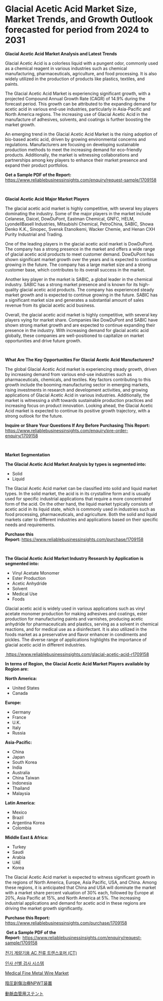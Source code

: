 <p><h1>Glacial Acetic Acid Market Size, Market Trends, and Growth Outlook forecasted for period from 2024 to 2031</h1></p><p><strong>Glacial Acetic Acid Market Analysis and Latest Trends</strong></p>
<p><p>Glacial Acetic Acid is a colorless liquid with a pungent odor, commonly used as a chemical reagent in various industries such as chemical manufacturing, pharmaceuticals, agriculture, and food processing. It is also widely utilized in the production of products like plastics, textiles, and paints.</p><p>The Glacial Acetic Acid Market is experiencing significant growth, with a projected Compound Annual Growth Rate (CAGR) of 14.9% during the forecast period. This growth can be attributed to the expanding demand for acetic acid in various end-use industries, particularly in Asia-Pacific and North America regions. The increasing use of Glacial Acetic Acid in the manufacture of adhesives, solvents, and coatings is further boosting the market growth.</p><p>An emerging trend in the Glacial Acetic Acid Market is the rising adoption of bio-based acetic acid, driven by growing environmental concerns and regulations. Manufacturers are focusing on developing sustainable production methods to meet the increasing demand for eco-friendly products. Additionally, the market is witnessing collaborations and partnerships among key players to enhance their market presence and expand their product portfolios.</p></p>
<p><strong>Get a Sample PDF of the Report:&nbsp;</strong> <a href="https://www.reliablebusinessinsights.com/enquiry/request-sample/1709158">https://www.reliablebusinessinsights.com/enquiry/request-sample/1709158</a></p>
<p>&nbsp;</p>
<p><strong>Glacial Acetic Acid Major Market Players</strong></p>
<p><p>The glacial acetic acid market is highly competitive, with several key players dominating the industry. Some of the major players in the market include Celanese, Daicel, DowDuPont, Eastman Chemical, GNFC, HELM, LyondellBasell Industries, Mitsubishi Chemical, PetroChina, SABIC, Showa Denko K.K., Sinopec, Svensk Etanolkemi, Wacker Chemie, and Henan CXH Purity Industrial and Trading.</p><p>One of the leading players in the glacial acetic acid market is DowDuPont. The company has a strong presence in the market and offers a wide range of glacial acetic acid products to meet customer demand. DowDuPont has shown significant market growth over the years and is expected to continue growing in the future. The company has a large market size and a strong customer base, which contributes to its overall success in the market.</p><p>Another key player in the market is SABIC, a global leader in the chemical industry. SABIC has a strong market presence and is known for its high-quality glacial acetic acid products. The company has experienced steady market growth and is expected to continue growing in the future. SABIC has a significant market size and generates a substantial amount of sales revenue from its glacial acetic acid business.</p><p>Overall, the glacial acetic acid market is highly competitive, with several key players vying for market share. Companies like DowDuPont and SABIC have shown strong market growth and are expected to continue expanding their presence in the industry. With increasing demand for glacial acetic acid globally, these companies are well-positioned to capitalize on market opportunities and drive future growth.</p></p>
<p>&nbsp;</p>
<p><strong>What Are The Key Opportunities For Glacial Acetic Acid Manufacturers?</strong></p>
<p><p>The global Glacial Acetic Acid market is experiencing steady growth, driven by increasing demand from various end-use industries such as pharmaceuticals, chemicals, and textiles. Key factors contributing to this growth include the booming manufacturing sector in emerging markets, rising investments in research and development activities, and growing applications of Glacial Acetic Acid in various industries. Additionally, the market is witnessing a shift towards sustainable production practices and increasing focus on product innovation. Looking ahead, the Glacial Acetic Acid market is expected to continue its positive growth trajectory, with a strong outlook for the future.</p></p>
<p><strong>Inquire or Share Your Questions If Any Before Purchasing This Report:</strong> <a href="https://www.reliablebusinessinsights.com/enquiry/pre-order-enquiry/1709158">https://www.reliablebusinessinsights.com/enquiry/pre-order-enquiry/1709158</a></p>
<p>&nbsp;</p>
<p><strong>Market Segmentation</strong></p>
<p><strong>The Glacial Acetic Acid Market Analysis by types is segmented into:</strong></p>
<p><ul><li>Solid</li><li>Liquid</li></ul></p>
<p><p>The Glacial Acetic Acid market can be classified into solid and liquid market types. In the solid market, the acid is in its crystalline form and is usually used for specific industrial applications that require a more concentrated form of the acid. On the other hand, the liquid market typically consists of acetic acid in its liquid state, which is commonly used in industries such as food processing, pharmaceuticals, and agriculture. Both the solid and liquid markets cater to different industries and applications based on their specific needs and requirements.</p></p>
<p><strong>Purchase this Report:&nbsp;</strong><a href="https://www.reliablebusinessinsights.com/purchase/1709158">https://www.reliablebusinessinsights.com/purchase/1709158</a></p>
<p>&nbsp;</p>
<p><strong>The Glacial Acetic Acid Market Industry Research by Application is segmented into:</strong></p>
<p><ul><li>Vinyl Acetate Monomer</li><li>Ester Production</li><li>Acetic Anhydride</li><li>Solvent</li><li>Medical Use</li><li>Foods</li></ul></p>
<p><p>Glacial acetic acid is widely used in various applications such as vinyl acetate monomer production for making adhesives and coatings, ester production for manufacturing paints and varnishes, producing acetic anhydride for pharmaceuticals and plastics, serving as a solvent in chemical reactions, and for medical use as a disinfectant. It is also utilized in the foods market as a preservative and flavor enhancer in condiments and pickles. The diverse range of applications highlights the importance of glacial acetic acid in different industries.</p></p>
<p><a href="https://www.reliablebusinessinsights.com/glacial-acetic-acid-r1709158">&nbsp;https://www.reliablebusinessinsights.com/glacial-acetic-acid-r1709158</a></p>
<p><strong>In terms of Region, the Glacial Acetic Acid Market Players available by Region are:</strong></p>
<p>
    <p> <strong> North America: </strong>
        <ul>
            <li>United States</li>
            <li>Canada</li>
        </ul>
        </p> 
    <p> <strong> Europe: </strong>
        <ul>
            <li>Germany</li>
            <li>France</li>
            <li>U.K.</li>
            <li>Italy</li>
            <li>Russia</li>
        </ul>
        </p> 
    <p> <strong> Asia-Pacific: </strong>
        <ul>
            <li>China</li>
            <li>Japan</li>
            <li>South Korea</li>
            <li>India</li>
            <li>Australia</li>
            <li>China Taiwan</li>
            <li>Indonesia</li>
            <li>Thailand</li>
            <li>Malaysia</li>
        </ul>
        </p> 
    <p> <strong> Latin America: </strong>
        <ul>
            <li>Mexico</li>
            <li>Brazil</li>
            <li>Argentina Korea</li>
            <li>Colombia</li>
        </ul>
        </p> 
    <p> <strong> Middle East & Africa: </strong>
        <ul>
            <li>Turkey</li>
            <li>Saudi</li>
            <li>Arabia</li>
            <li>UAE</li>
            <li>Korea</li>
        </ul>
    </p>
    </p>
<p><p>The Glacial Acetic Acid market is expected to witness significant growth in the regions of North America, Europe, Asia Pacific, USA, and China. Among these regions, it is anticipated that China and USA will dominate the market with a market share percent valuation of 30% each, followed by Europe at 20%, Asia Pacific at 15%, and North America at 5%. The increasing industrial applications and demand for acetic acid in these regions are driving the market growth significantly.</p></p>
<p><strong>Purchase this Report: </strong><a href="https://www.reliablebusinessinsights.com/purchase/1709158">https://www.reliablebusinessinsights.com/purchase/1709158</a></p>
<p>&nbsp;<strong>Get a Sample PDF of the Report:&nbsp;&nbsp;</strong><a href="https://www.reliablebusinessinsights.com/enquiry/request-sample/1709158">https://www.reliablebusinessinsights.com/enquiry/request-sample/1709158</a></p>
<p><strong></strong></p>
<p><p><a href="https://github.com/PhilToryphy7876567/Market-Research-Report-List-2/blob/main/4456221120635.md">전기 계량기용 AC 전류 트랜스포머 (CT)</a></p><p><a href="https://medium.com/@pepo3k/%EC%9D%B8%EC%A0%81-%EC%84%A0%EB%B0%84-%EA%B2%80%EC%82%AC-%EC%8B%9C%EC%8A%A4%ED%85%9C-%EC%8B%9C%EC%9E%A5%EC%9D%84-%EB%B6%84%EC%84%9D%ED%95%98%EB%8B%A4-%EA%B8%80%EB%A1%9C%EB%B2%8C-%EC%82%B0%EC%97%85-%EC%A0%84%EB%A7%9D%EA%B3%BC-%EC%98%88%EC%B8%A1-2024%EB%85%84%EB%B6%80%ED%84%B0-2031%EB%85%84-633ffd59b990">인사 선별 검사 시스템</a></p><p><a href="https://github.com/RickHolmes3/Market-Research-Report-List-5/blob/main/medical-fine-metal-wire-market.md">Medical Fine Metal Wire Market</a></p><p><a href="https://github.com/MacyOrn/Market-Research-Report-List-1/blob/main/6765417125816.md">陰圧創傷治療NPWT装置</a></p><p><a href="https://github.com/charm854/Market-Research-Report-List-1/blob/main/2093706125815.md">動脈血管用ステント</a></p></p>